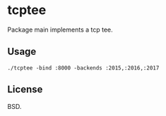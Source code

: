 tcptee
======

Package main implements a tcp tee.

Usage
-----

    ./tcptee -bind :8000 -backends :2015,:2016,:2017

License
-------

BSD.
